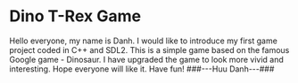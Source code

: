 # Dino T-Rex Game
Hello everyone, my name is Danh. I would like to introduce my first game project coded in C++ and SDL2. This is a simple game based on the famous Google game - Dinosaur. I have upgraded the game to look more vivid and interesting. Hope everyone will like it. Have fun!
###---Huu Danh---###
